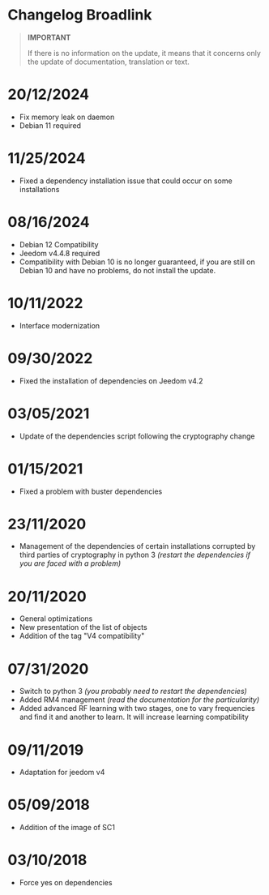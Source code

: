 # Changelog Broadlink

>**IMPORTANT**
>
>If there is no information on the update, it means that it concerns only the update of documentation, translation or text.

# 20/12/2024

- Fix memory leak on daemon
- Debian 11 required

# 11/25/2024

- Fixed a dependency installation issue that could occur on some installations

# 08/16/2024

- Debian 12 Compatibility
- Jeedom v4.4.8 required
- Compatibility with Debian 10 is no longer guaranteed, if you are still on Debian 10 and have no problems, do not install the update.

# 10/11/2022

- Interface modernization

# 09/30/2022

- Fixed the installation of dependencies on Jeedom v4.2

# 03/05/2021

- Update of the dependencies script following the cryptography change

# 01/15/2021

- Fixed a problem with buster dependencies

# 23/11/2020

- Management of the dependencies of certain installations corrupted by third parties of cryptography in python 3 *(restart the dependencies if you are faced with a problem)*

# 20/11/2020

- General optimizations
- New presentation of the list of objects
- Addition of the tag "V4 compatibility"

# 07/31/2020

- Switch to python 3 *(you probably need to restart the dependencies)*
- Added RM4 management *(read the documentation for the particularity)*
- Added advanced RF learning with two stages, one to vary frequencies and find it and another to learn. It will increase learning compatibility

# 09/11/2019

- Adaptation for jeedom v4

# 05/09/2018

- Addition of the image of SC1

# 03/10/2018

- Force yes on dependencies
